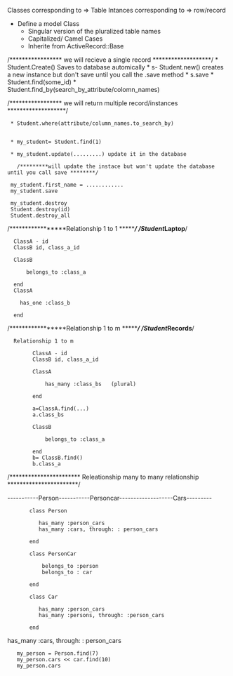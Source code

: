 Classes corresponding to => Table
Intances corresponding to => row/record


* Define a model Class
     * Singular version of the pluralized table names
     * Capitalized/ Camel Cases
     * Inherite from ActiveRecord::Base

/***************** we will recieve a single record *******************/
     * Student.Create()  Saves to database automically
     * s- Student.new() creates a new instance but don't save until
                         you call the .save method
     * s.save
     * Student.find(some_id)
     * Student.find_by(search_by_attribute/colomn_names)

  /***************** we will return multiple record/instances *******************/  

     * Student.where(attribute/column_names.to_search_by)


     * my_student= Student.find(1)

     * my_student.update(.........) update it in the database

       /*********will update the instace but won't update the database until you call save ********/

     my_student.first_name = ............    
     my_student.save

     my_student.destroy
     Student.destroy(id)
     Student.destroy_all


/*****************Relationship 1 to 1 ****************************/
/***************Student**********************Laptop****************/            

      ClassA - id
      ClassB id, class_a_id

      ClassB

          belongs_to :class_a

      end
      ClassA

        has_one :class_b

      end

/*****************Relationship 1 to m ****************************/
/***************Student**********************Records****************/  

      Relationship 1 to m            

            ClassA - id
            ClassB id, class_a_id

            ClassA

                has_many :class_bs   (plural)

            end

            a=ClassA.find(...)
            a.class_bs

            ClassB

                belongs_to :class_a

            end
            b= ClassB.find()
            b.class_a




/***********************   Releationship many to many relationship ***********************/

-----------Person-----------Personcar-------------------Cars---------


           class Person

              has_many :person_cars
              has_many :cars, through: : person_cars

           end

           class PersonCar

               belongs_to :person
               belongs_to : car

           end

           class Car

              has_many :person_cars
              has_many :persons, through: :person_cars

           end


has_many :cars, through: : person_cars


       my_person = Person.find(7)
       my_person.cars << car.find(10)
       my_person.cars
